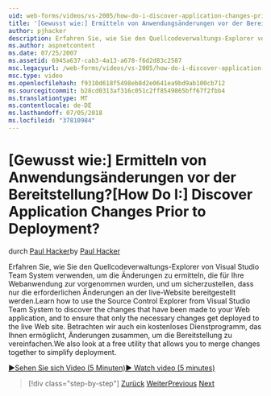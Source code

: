 ```yaml
---
uid: web-forms/videos/vs-2005/how-do-i-discover-application-changes-prior-to-deployment
title: '[Gewusst wie:] Ermitteln von Anwendungsänderungen vor der Bereitstellung? | Microsoft-Dokumentation'
author: pjhacker
description: Erfahren Sie, wie Sie den Quellcodeverwaltungs-Explorer von Visual Studio Team System verwenden, um die Änderungen zu ermitteln, die Ihre Web-Anwendung und Ensur vorgenommen wurden...
ms.author: aspnetcontent
ms.date: 07/25/2007
ms.assetid: 6945a637-cab3-4a13-a678-f6d2d83c2587
msc.legacyurl: /web-forms/videos/vs-2005/how-do-i-discover-application-changes-prior-to-deployment
msc.type: video
ms.openlocfilehash: f9310d618f5498eb8d2e0641ea9bd9ab100cb712
ms.sourcegitcommit: b28cd0313af316c051c2ff8549865bff67f2fbb4
ms.translationtype: MT
ms.contentlocale: de-DE
ms.lasthandoff: 07/05/2018
ms.locfileid: "37810984"
---
```

<a name="how-do-i-discover-application-changes-prior-to-deployment"></a><span data-ttu-id="c8926-104">[Gewusst wie:] Ermitteln von Anwendungsänderungen vor der Bereitstellung?</span><span class="sxs-lookup"><span data-stu-id="c8926-104">[How Do I:] Discover Application Changes Prior to Deployment?</span></span>
====================
<span data-ttu-id="c8926-105">durch [Paul Hacker](https://github.com/pjhacker)</span><span class="sxs-lookup"><span data-stu-id="c8926-105">by [Paul Hacker](https://github.com/pjhacker)</span></span>

<span data-ttu-id="c8926-106">Erfahren Sie, wie Sie den Quellcodeverwaltungs-Explorer von Visual Studio Team System verwenden, um die Änderungen zu ermitteln, die für Ihre Webanwendung zur vorgenommen wurden, und um sicherzustellen, dass nur die erforderlichen Änderungen an der live-Website bereitgestellt werden.</span><span class="sxs-lookup"><span data-stu-id="c8926-106">Learn how to use the Source Control Explorer from Visual Studio Team System to discover the changes that have been made to your Web application, and to ensure that only the necessary changes get deployed to the live Web site.</span></span> <span data-ttu-id="c8926-107">Betrachten wir auch ein kostenloses Dienstprogramm, das Ihnen ermöglicht, Änderungen zusammen, um die Bereitstellung zu vereinfachen.</span><span class="sxs-lookup"><span data-stu-id="c8926-107">We also look at a free utility that allows you to merge changes together to simplify deployment.</span></span>

[<span data-ttu-id="c8926-108">&#9654;Sehen Sie sich Video (5 Minuten)</span><span class="sxs-lookup"><span data-stu-id="c8926-108">&#9654; Watch video (5 minutes)</span></span>](https://channel9.msdn.com/Blogs/ASP-NET-Site-Videos/how-do-i-discover-application-changes-prior-to-deployment)

> [!div class="step-by-step"]
> <span data-ttu-id="c8926-109">[Zurück](how-do-i-publish-and-analyze-test-results.md)
> [Weiter](how-do-i-implement-continuous-integration-with-team-foundation.md)</span><span class="sxs-lookup"><span data-stu-id="c8926-109">[Previous](how-do-i-publish-and-analyze-test-results.md)
[Next](how-do-i-implement-continuous-integration-with-team-foundation.md)</span></span>
